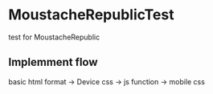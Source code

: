 # MoustacheRepublicTest
test for MoustacheRepublic

## Implemment flow

basic html format -> Device css -> js function -> mobile css